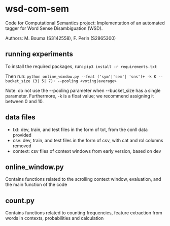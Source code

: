 # wsd-com-sem
Code for Computational Semantics project: Implementation of an automated tagger for Word Sense Disambiguation (WSD). 

 Authors: M. Bouma (S3142558), F. Perin (S2865300)

## running experiments
To install the required packages, run:
`pip3 install -r requirements.txt`

Then run:
``python online_window.py --feat ('sym'|'sem'| 'sns')+ -k K --bucket_size (3| 5| 7)+ --pooling <voting|average>``

Note: do not use the --pooling parameter when --bucket_size has a single parameter. Furthermore, -k is a float value; we recommend assigning it between 0 and 10.

## data files
- txt: dev, train, and test files in the form of txt, from the conll data provided
- csv: dev, train, and test files in the form of csv, with cat and rol columns removed
- context: csv files of context windows from early version, based on dev

## online_window.py
Contains functions related to the scrolling context window, evaluation, and the main function of the code

## count.py
Contains functions related to counting frequencies, feature extraction from words in contexts, probabilities and calculation

